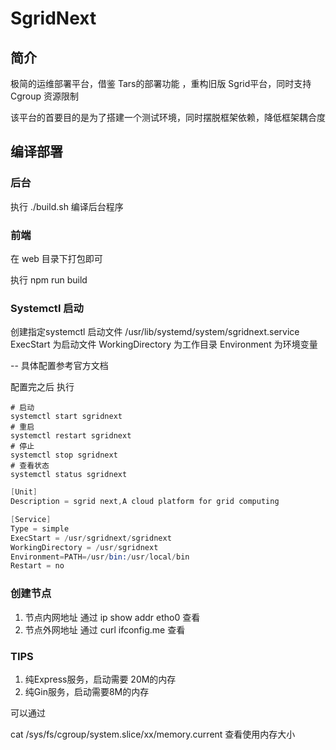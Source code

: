 # SgridNext

## 简介

极简的运维部署平台，借鉴 Tars的部署功能 ，重构旧版 Sgrid平台，同时支持 Cgroup 资源限制

该平台的首要目的是为了搭建一个测试环境，同时摆脱框架依赖，降低框架耦合度

## 编译部署

### 后台

执行 ./build.sh 编译后台程序

### 前端

在 web 目录下打包即可

执行 npm run build

### Systemctl 启动

创建指定systemctl 启动文件 /usr/lib/systemd/system/sgridnext.service
ExecStart 为启动文件
WorkingDirectory 为工作目录
Environment 为环境变量

-- 具体配置参考官方文档

配置完之后 执行

````shell
# 启动
systemctl start sgridnext
# 重启
systemctl restart sgridnext
# 停止
systemctl stop sgridnext
# 查看状态
systemctl status sgridnext
````

````s
[Unit]
Description = sgrid next,A cloud platform for grid computing

[Service]
Type = simple
ExecStart = /usr/sgridnext/sgridnext
WorkingDirectory = /usr/sgridnext
Environment=PATH=/usr/bin:/usr/local/bin
Restart = no
````

### 创建节点

1. 节点内网地址 通过 ip show addr etho0 查看
2. 节点外网地址 通过 curl ifconfig.me 查看

### TIPS

1. 纯Express服务，启动需要 20M的内存
2. 纯Gin服务，启动需要8M的内存

可以通过

cat /sys/fs/cgroup/system.slice/xx/memory.current 查看使用内存大小
